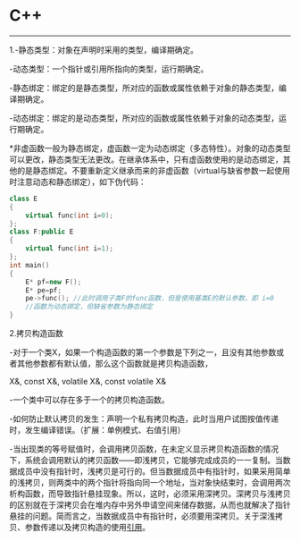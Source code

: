 # C++
***


1.-静态类型：对象在声明时采用的类型，编译期确定。

  -动态类型：一个指针或引用所指向的类型，运行期确定。
  
  -静态绑定：绑定的是静态类型，所对应的函数或属性依赖于对象的静态类型，编译期确定。
  
  -动态绑定：绑定的是动态类型，所对应的函数或属性依赖于对象的动态类型，运行期确定。
  
  *非虚函数一般为静态绑定，虚函数一定为动态绑定（多态特性）。对象的动态类型可以更改，静态类型无法更改。在继承体系中，只有虚函数使用的是动态绑定，其他的是静态绑定。不要重新定义继承而来的非虚函数（virtual与缺省参数一起使用时注意动态和静态绑定），如下伪代码：
  
  ```C++
  class E
  {
      virtual func(int i=0);
  };
  class F:public E
  {
      virtual func(int i=1);
  };
  int main()
  {
      E* pf=new F();
      E* pe=pf;
      pe->func(); //此时调用子类F的func函数，但是使用基类E的默认参数，即 i=0
      //函数为动态绑定，但缺省参数为静态绑定
  }
  ```

2.拷贝构造函数
  
  -对于一个类X，如果一个构造函数的第一个参数是下列之一，且没有其他参数或者其他参数都有默认值，那么这个函数就是拷贝构造函数，
  
  X&, const X&, volatile X&, const volatile X&
  
  -一个类中可以存在多于一个的拷贝构造函数。
  
  -如何防止默认拷贝的发生：声明一个私有拷贝构造，此时当用户试图按值传递时，发生编译错误。（扩展：单例模式、右值引用）
  
  -当出现类的等号赋值时，会调用拷贝函数，在未定义显示拷贝构造函数的情况下，系统会调用默认的拷贝函数——即浅拷贝，它能够完成成员的一一复制。当数据成员中没有指针时，浅拷贝是可行的。但当数据成员中有指针时，如果采用简单的浅拷贝，则两类中的两个指针将指向同一个地址，当对象快结束时，会调用两次析构函数，而导致指针悬挂现象。所以，这时，必须采用深拷贝。深拷贝与浅拷贝的区别就在于深拷贝会在堆内存中另外申请空间来储存数据，从而也就解决了指针悬挂的问题。简而言之，当数据成员中有指针时，必须要用深拷贝。关于深浅拷贝、参数传递以及拷贝构造的使用[引用](https://www.cnblogs.com/alantu2018/p/8459250.html)。
  
 
